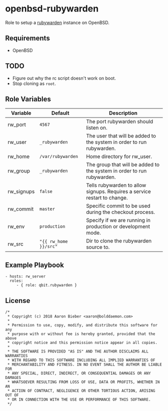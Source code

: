 openbsd-rubywarden
=========

Role to setup a [rubywarden](https://github.com/jcs/rubywarden) instance on OpenBSD.

Requirements
------------

- OpenBSD

TODO
----

- Figure out why the rc script doesn't work on boot.
- Stop cloning as `root`.

Role Variables
--------------

| Variable | Default | Description |
|--------- | ------- | ----------- |
| rw_port  | `4567`  | The port rubywarden should listen on. |
| rw_user  | `_rubywarden` | The user that will be added to the system in order to run rubywarden. |
| rw_home  | `/var/rubywarden` | Home directory for rw_user. |
| rw_group  | `_rubywarden` | The group that will be added to the system in order to run rubywarden. |
| rw_signups | `false` | Tells rubywarden to allow signups. Requires a service restart to change. |
| rw_commit | `master` | Specific commit to be used during the checkout process. |
| rw_env | `production` | Specify if we are running in production or development mode. |
| rw_src | `"{{ rw_home }}/src"` | Dir to clone the rubywarden source to. |

Example Playbook
----------------

    - hosts: rw_server
      roles:
         - { role: qbit.rubywarden }

License
-------

```
/*
 * Copyright (c) 2018 Aaron Bieber <aaron@bolddaemon.com>
 *
 * Permission to use, copy, modify, and distribute this software for any
 * purpose with or without fee is hereby granted, provided that the above
 * copyright notice and this permission notice appear in all copies.
 *
 * THE SOFTWARE IS PROVIDED "AS IS" AND THE AUTHOR DISCLAIMS ALL WARRANTIES
 * WITH REGARD TO THIS SOFTWARE INCLUDING ALL IMPLIED WARRANTIES OF
 * MERCHANTABILITY AND FITNESS. IN NO EVENT SHALL THE AUTHOR BE LIABLE FOR
 * ANY SPECIAL, DIRECT, INDIRECT, OR CONSEQUENTIAL DAMAGES OR ANY DAMAGES
 * WHATSOEVER RESULTING FROM LOSS OF USE, DATA OR PROFITS, WHETHER IN AN
 * ACTION OF CONTRACT, NEGLIGENCE OR OTHER TORTIOUS ACTION, ARISING OUT OF
 * OR IN CONNECTION WITH THE USE OR PERFORMANCE OF THIS SOFTWARE.
 */
 ```
